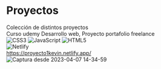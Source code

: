 # Proyectos
Colección de distintos proyectos    
Curso udemy Desarrollo web, Proyecto portafolio freelance  
![CSS3](https://img.shields.io/badge/css3-%231572B6.svg?style=for-the-badge&logo=css3&logoColor=white) ![JavaScript](https://img.shields.io/badge/javascript-%23323330.svg?style=for-the-badge&logo=javascript&logoColor=%23F7DF1E) ![HTML5](https://img.shields.io/badge/html5-%23E34F26.svg?style=for-the-badge&logo=html5&logoColor=white)   
![Netlify](https://img.shields.io/badge/netlify-%23000000.svg?style=for-the-badge&logo=netlify&logoColor=#00C7B7)     
https://proyecto1kevin.netlify.app/  
![Captura desde 2023-04-07 14-34-59](https://user-images.githubusercontent.com/56416438/230672264-395838bc-3831-4fa8-ba11-38da2e764d1a.png)

 
